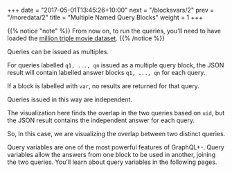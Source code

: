 +++
date = "2017-05-01T13:45:26+10:00"
next = "/blocksvars/2"
prev = "/moredata/2"
title = "Multiple Named Query Blocks"
weight = 1
+++

{{% notice "note" %}}
  From now on, to run the queries, you'll need to have loaded the [million triple movie dataset](/moredata/1/).
{{% /notice %}}

Queries can be issued as multiples.

For queries labelled `q1, ..., qn` issued as a multiple query block, the JSON
result will contain labelled answer blocks `q1, ..., qn` for each query.

If a block is labelled with `var`, no results are returned for that
query.

Queries issued in this way are independent.

The visualization here finds the overlap in the two queries based on
`uid`, but the JSON result contains the independent answer for each query.

So, In this case, we are visualizing the overlap between two distinct
queries.

Query variables are one of the most powerful features of  GraphQL+-.
Query variables allow the answers from one block to be
used in another, joining the two queries.  You'll learn about query variables in the following pages.
